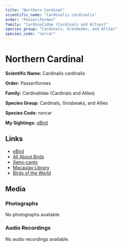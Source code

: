 ```yaml
---
title: "Northern Cardinal"
scientific_name: "Cardinalis cardinalis"
order: "Passeriformes"
family: "Cardinalidae (Cardinals and Allies)"
species_group: "Cardinals, Grosbeaks, and Allies"
species_code: "norcar"
---
```


# Northern Cardinal

**Scientific Name:** Cardinalis cardinalis

**Order:** Passeriformes

**Family:** Cardinalidae (Cardinals and Allies)

**Species Group:** Cardinals, Grosbeaks, and Allies

**Species Code:** norcar

**My Sightings:** [eBird](https://ebird.org/lifelist?r=world&time=life&spp=norcar)

## Links
* [eBird](https://ebird.org/species/norcar) 
* [All About Birds](https://www.allaboutbirds.org/guide/norcar) 
* [Xeno-canto](https://www.xeno-canto.org/species/norcar) 
* [Macaulay Library](https://search.macaulaylibrary.org/catalog?taxonCode=norcar&sort=rating_rank_desc)
* [Birds of the World](https://birdsoftheworld.org/bow/species/norcar)

## Media
### Photographs
No photographs available.

### Audio Recordings
No audio recordings available.
